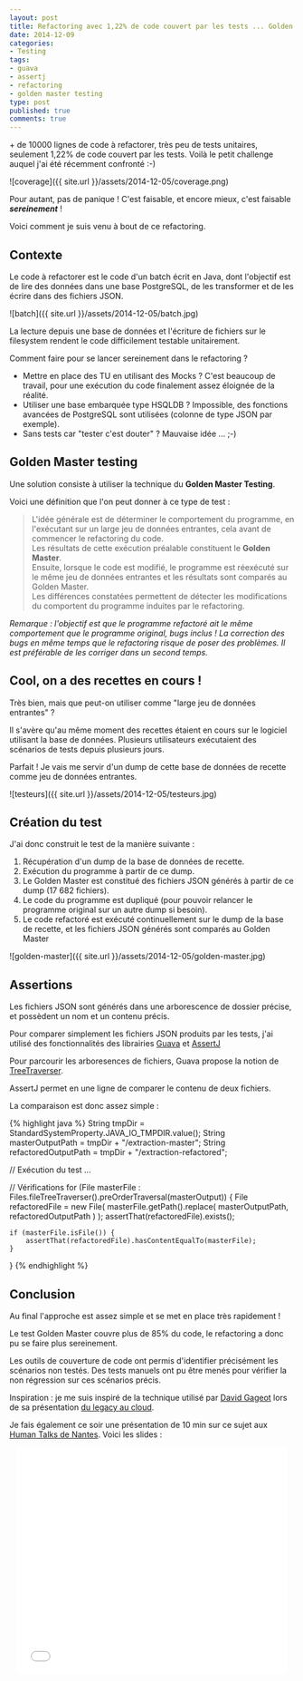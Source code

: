 ```yaml
---
layout: post
title: Refactoring avec 1,22% de code couvert par les tests ... Golden Master testing à la rescousse !
date: 2014-12-09
categories:
- Testing
tags:
- guava
- assertj
- refactoring
- golden master testing
type: post
published: true
comments: true
---
```


\+ de 10000 lignes de code à refactorer, très peu de tests unitaires, seulement 1,22% de code couvert par les tests. Voilà le petit challenge auquel j'ai été récemment confronté :-)

![coverage]({{ site.url }}/assets/2014-12-05/coverage.png)

Pour autant, pas de panique ! C'est faisable, et encore mieux, c'est faisable ***sereinement*** !

Voici comment je suis venu à bout de ce refactoring.

## Contexte

Le code à refactorer est le code d'un batch écrit en Java, dont l'objectif est de lire des données dans une base PostgreSQL, de les transformer et de les écrire dans des fichiers JSON.

![batch]({{ site.url }}/assets/2014-12-05/batch.jpg)

La lecture depuis une base de données et l'écriture de fichiers sur le filesystem rendent le code difficilement testable unitairement.

Comment faire pour se lancer sereinement dans le refactoring ?

* Mettre en place des TU en utilisant des Mocks ? C'est beaucoup de travail, pour une exécution du code finalement assez éloignée de la réalité.
* Utiliser une base embarquée type HSQLDB ? Impossible, des fonctions avancées de PostgreSQL sont utilisées (colonne de type JSON par exemple).
* Sans tests car "tester c'est douter" ? Mauvaise idée ... ;-)

## Golden Master testing

Une solution consiste à utiliser la technique du **Golden Master Testing**.

Voici une définition que l'on peut donner à ce type de test :

> L'idée générale est de déterminer le comportement du programme, en l'exécutant sur un large jeu de données entrantes, cela avant de commencer le refactoring du code.
> <br>
> Les résultats de cette exécution préalable constituent le **Golden Master**.
> <br>
> Ensuite, lorsque le code est modifié, le programme est réexécuté sur le même jeu de données entrantes et les résultats sont comparés au Golden Master.
> <br>
> Les différences constatées permettent de détecter les modifications du comportent du programme induites par le refactoring.

_Remarque : l'objectif est que le programme refactoré ait le même comportement que le programme original, bugs inclus ! La correction des bugs en même temps que le refactoring risque de poser des problèmes. Il est préférable de les corriger dans un second temps._

## Cool, on a des recettes en cours !

Très bien, mais que peut-on utiliser comme "large jeu de données entrantes" ?

Il s'avère qu'au même moment des recettes étaient en cours sur le logiciel utilisant la base de données.
Plusieurs utilisateurs exécutaient des scénarios de tests depuis plusieurs jours.

Parfait ! Je vais me servir d'un dump de cette base de données de recette comme jeu de données entrantes.

![testeurs]({{ site.url }}/assets/2014-12-05/testeurs.jpg)

## Création du test

J'ai donc construit le test de la manière suivante :

1. Récupération d'un dump de la base de données de recette.
2. Exécution du programme à partir de ce dump.
3. Le Golden Master est constitué des fichiers JSON générés à partir de ce dump (17 682 fichiers).
4. Le code du programme est dupliqué (pour pouvoir relancer le programme original sur un autre dump si besoin).
5. Le code refactoré est exécuté continuellement sur le dump de la base de recette, et les fichiers JSON générés sont comparés au Golden Master

![golden-master]({{ site.url }}/assets/2014-12-05/golden-master.jpg)

## Assertions

Les fichiers JSON sont générés dans une arborescence de dossier précise, et possèdent un nom et un contenu précis.

Pour comparer simplement les fichiers JSON produits par les tests, j'ai utilisé des fonctionnalités des librairies [Guava](https://github.com/google/guava) et [AssertJ](http://joel-costigliola.github.io/assertj/)

Pour parcourir les arboresences de fichiers, Guava propose la notion de [TreeTraverser](http://docs.guava-libraries.googlecode.com/git/javadoc/com/google/common/collect/TreeTraverser.html).

AssertJ permet en une ligne de comparer le contenu de deux fichiers.

La comparaison est donc assez simple :

{% highlight java %}
String tmpDir = StandardSystemProperty.JAVA_IO_TMPDIR.value();
String masterOutputPath = tmpDir + "/extraction-master";
String refactoredOutputPath = tmpDir + "/extraction-refactored";

// Exécution du test
...

// Vérifications
for (File masterFile : Files.fileTreeTraverser().preOrderTraversal(masterOutput)) {
    File refactoredFile = new File(
            masterFile.getPath().replace(
                    masterOutputPath,
                    refactoredOutputPath
            )
    );
    assertThat(refactoredFile).exists();

    if (masterFile.isFile()) {
        assertThat(refactoredFile).hasContentEqualTo(masterFile);
    }
}
{% endhighlight %}

## Conclusion

Au final l'approche est assez simple et se met en place très rapidement !

Le test Golden Master couvre plus de 85% du code, le refactoring a donc pu se faire plus sereinement.

Les outils de couverture de code ont permis d'identifier précisément les scénarios non testés. Des tests manuels ont pu être menés pour vérifier la non régression sur ces scénarios précis.

Inspiration : je me suis inspiré de la technique utilisé par [David Gageot](https://twitter.com/dgageot) lors de sa présentation [du legacy au cloud](https://www.youtube.com/watch?v=q11gydDAMSo).

Je fais également ce soir une présentation de 10 min sur ce sujet aux [Human Talks de Nantes](http://humantalks.com/cities/nantes/events/181). Voici les slides :

<div style="text-align: center;">
    <iframe src="//www.slideshare.net/slideshow/embed_code/42517939" width="476" height="400" frameborder="0" marginwidth="0" marginheight="0" scrolling="no"></iframe>
</div>


